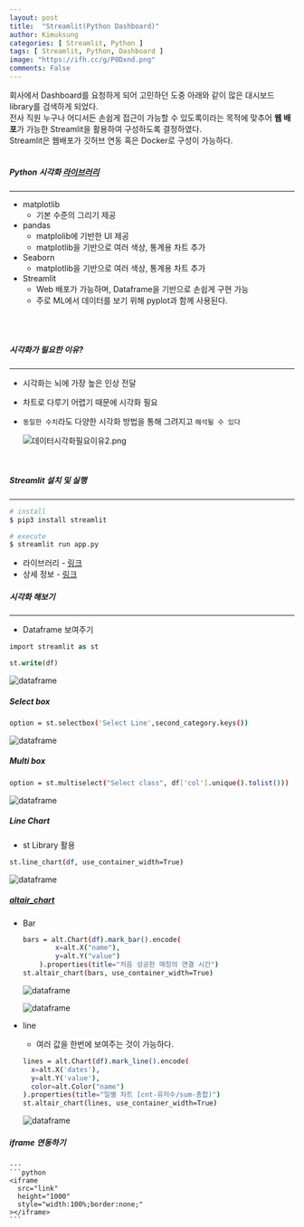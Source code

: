 ```yaml
---
layout: post
title:  "Streamlit(Python Dashboard)"
author: Kimuksung
categories: [ Streamlit, Python ]
tags: [ Streamlit, Python, Dashboard ]
image: "https://ifh.cc/g/P0Dxnd.png"
comments: False
---
```


회사에서 Dashboard를 요청하게 되어 고민하던 도중 아래와 같이 많은 대시보드 library를 검색하게 되었다.  
전사 직원 누구나 어디서든 손쉽게 접근이 가능할 수 있도록이라는 목적에 맞추어 **웹 배포**가 가능한 Streamlit을 활용하여 구성하도록 결정하였다.  
Streamlit은 웹배포가 깃허브 연동 혹은 Docker로 구성이 가능하다.  
<br/>

##### Python 시각화 [라이브러리](https://zzsza.github.io/development/2018/08/24/data-visualization-in-python/)
---
- matplotlib
    - 기본 수준의 그리기 제공
- pandas
    - matplolib에 기반한 UI 제공
    - matplotlib을 기반으로 여러 색상, 통계용 차트 추가
- Seaborn
    - matplotlib을 기반으로 여러 색상, 통계용 차트 추가
- Streamlit
    - Web 배포가 가능하며, Dataframe을 기반으로 손쉽게 구현 가능
    - 주로 ML에서 데이터를 보기 위해 pyplot과 함께 사용된다.
<br/>
<br/>

##### 시각화가 필요한 이유?
---
- 시각화는 뇌에 가장 높은 인상 전달
- 차트로 다루기 어렵기 때문에 시각화 필요
- `동일한 수치`라도 다양한 시각화 방법을 통해 그려지고 `해석될 수 있다`
    
    ![데이터시각화필요이유2.png](https://ifh.cc/g/r1f8nD.jpg)

<br/>

##### Streamlit 설치 및 실행
---
```bash
# install
$ pip3 install streamlit
```

```bash
# execute
$ streamlit run app.py
```

- 라이브러리 - [링크](https://docs.streamlit.io/library/api-reference/charts/st.altair_chart)
- 상세 정보 - [링크](https://blog.zarathu.com/posts/2023-02-01-streamlit/)

##### 시각화 해보기
---
- Dataframe 보여주기

```sql
import streamlit as st

st.write(df)
```
![dataframe](https://ifh.cc/g/8c1YYd.png)

##### Select box

```bash
option = st.selectbox('Select Line',second_category.keys())
```

![dataframe](https://ifh.cc/g/GRMDa1.png)

##### Multi box

```bash
option = st.multiselect("Select class", df['col'].unique().tolist()))
```

![dataframe](https://ifh.cc/g/AS2gQ8.png)

##### Line Chart

- st Library 활용

```bash
st.line_chart(df, use_container_width=True)
```

![dataframe](https://ifh.cc/g/GRMDa1.png)

##### [altair_chart](https://discuss.streamlit.io/t/how-to-build-line-chart-with-two-values-on-y-axis-and-sorded-x-axis-acording-string/9490)

- Bar
    
    ```bash
    bars = alt.Chart(df).mark_bar().encode(
            x=alt.X("name"),
            y=alt.Y("value")
        ).properties(title="처음 성공한 매칭의 연결 시간")
    st.altair_chart(bars, use_container_width=True)
    ```
    
    ![dataframe](https://ifh.cc/g/Fo2KgZ.png)
    
    ![dataframe](https://ifh.cc/g/lLA0gD.png)
    
- line
    - 여러 값을 한번에 보여주는 것이 가능하다.
    
    ```bash
    lines = alt.Chart(df).mark_line().encode(
      x=alt.X('dates'),
      y=alt.Y('value'),
      color=alt.Color("name")
    ).properties(title="일별 차트 [cnt-유저수/sum-총합)")
    st.altair_chart(lines, use_container_width=True)
    ```
    
    ![dataframe](https://ifh.cc/g/9mjkcH.png)
    
##### iframe 연동하기
    ---
    ```python
    <iframe
      src="link"
      height="1000"
      style="width:100%;border:none;"
    ></iframe>
    ```